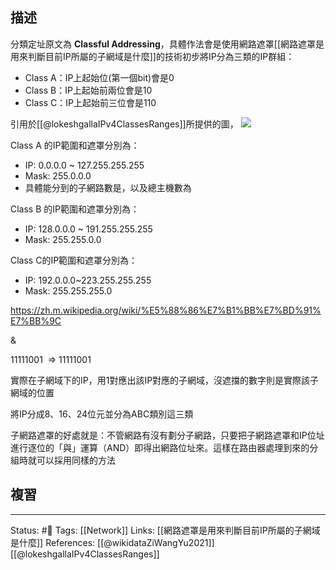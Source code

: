 ## 描述


分類定址原文為 **Classful Addressing**，具體作法會是使用網路遮罩[[網路遮罩是用來判斷目前IP所屬的子網域是什麼]]的技術初步將IP分為三類的IP群組：
- Class A：IP上起始位(第一個bit)會是0
- Class B：IP上起始前兩位會是10
- Class C：IP上起始前三位會是110


引用於[[@lokeshgallaIPv4ClassesRanges]]所提供的圖，
![](https://www.researchgate.net/profile/Lokesh-Galla/publication/260622269/figure/fig1/AS:340713477820416@1458243831010/1-1-IPv4-Classes-Ranges.png)

Class A 的IP範圍和遮罩分別為：
- IP: 0.0.0.0 ~ 127.255.255.255
- Mask: 255.0.0.0
- 具體能分到的子網路數是，以及總主機數為

Class B 的IP範圍和遮罩分別為：
- IP: 128.0.0.0 ~ 191.255.255.255
- Mask: 255.255.0.0

Class C的IP範圍和遮罩分別為：
- IP: 192.0.0.0~223.255.255.255
- Mask: 255.255.255.0

https://zh.m.wikipedia.org/wiki/%E5%88%86%E7%B1%BB%E7%BD%91%E7%BB%9C

&

11111001  => 11111001

  實際在子網域下的IP，用1對應出該IP對應的子網域，沒遮擋的數字則是實際該子網域的位置


將IP分成8、16、24位元並分為ABC類別這三類

  

  

子網路遮罩的好處就是：不管網路有沒有劃分子網路，只要把子網路遮罩和IP位址進行逐位的「與」運算（AND）即得出網路位址來。這樣在路由器處理到來的分組時就可以採用同樣的方法


## 複習

---
Status: #🌱 
Tags:
[[Network]]
Links:
[[網路遮罩是用來判斷目前IP所屬的子網域是什麼]]
References:
[[@wikidataZiWangYu2021]]
[[@lokeshgallaIPv4ClassesRanges]]